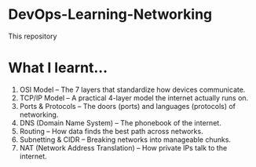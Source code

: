 # DevOps-Learning-Networking

This repository 

# What I learnt...

1. OSI Model – The 7 layers that standardize how devices communicate.
2. TCP/IP Model – A practical 4-layer model the internet actually runs on.
3. Ports & Protocols – The doors (ports) and languages (protocols) of networking.
4. DNS (Domain Name System) – The phonebook of the internet.
5. Routing – How data finds the best path across networks.
6. Subnetting & CIDR – Breaking networks into manageable chunks.
7. NAT (Network Address Translation) – How private IPs talk to the internet.